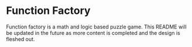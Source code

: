# Function Factory
Function factory is a math and logic based puzzle game. This README will be updated in the future as more content is completed and the design is fleshed out.
